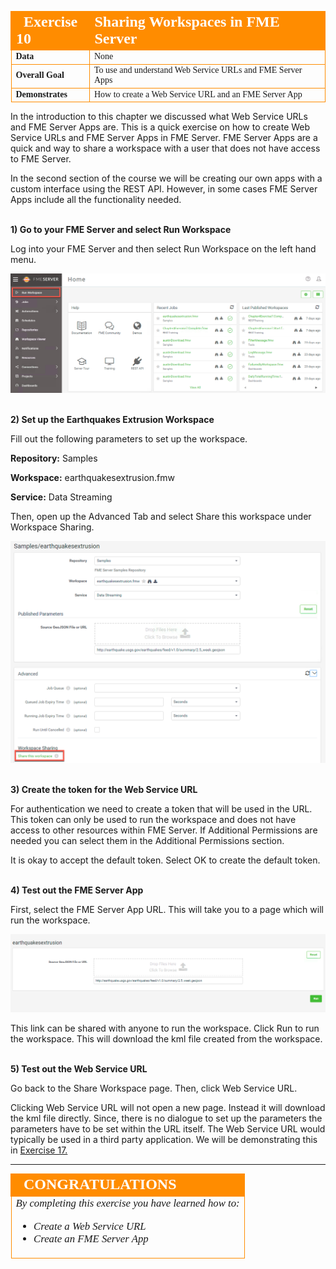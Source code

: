 <table style="border-spacing: 0px;border-collapse: collapse;font-family:serif">
<tr>
<td width=25% style="vertical-align:middle;background-color:darkorange;border: 2px solid darkorange">
<i class="fa fa-cogs fa-lg fa-pull-left fa-fw" style="color:white;padding-right: 12px;vertical-align:text-top"></i>
<span style="color:white;font-size:x-large;font-weight: bold">Exercise 10 </span>
</td>
<td style="border: 2px solid darkorange;background-color:darkorange;color:white">
<span style="color:white;font-size:x-large;font-weight: bold">Sharing Workspaces in FME Server</span>
</td>
</tr>

<tr>
<td style="border: 1px solid darkorange; font-weight: bold">Data</td>
<td style="border: 1px solid darkorange">None</td>
</tr>

<tr>
<td style="border: 1px solid darkorange; font-weight: bold">Overall Goal</td>
<td style="border: 1px solid darkorange"> To use and understand Web Service URLs and FME Server Apps </td>
</tr>

<tr>
<td style="border: 1px solid darkorange; font-weight: bold">Demonstrates</td>
<td style="border: 1px solid darkorange"> How to create a Web Service URL and an FME Server App </td>
</tr>


</table>


In the introduction to this chapter we discussed what Web Service URLs and FME Server Apps are. This is a quick exercise on how to create Web Service URLs and FME Server Apps in FME Server. FME Server Apps are a quick and way to share a workspace with a user that does not have access to FME Server.

In the second section of the course we will be creating our own apps with a custom interface using the REST API. However, in some cases FME Server Apps include all the functionality needed.



<br> **1) Go to your FME Server and select Run Workspace**

Log into your FME Server and then select Run Workspace on the left hand menu.

![](./Images/image5.2.1.RunWorkspace.png)

<br> **2) Set up the Earthquakes Extrusion Workspace**

Fill out the following parameters to set up the workspace.

**Repository:** Samples

**Workspace:** earthquakesextrusion.fmw

**Service:** Data Streaming

Then, open up the Advanced Tab and select Share this workspace under Workspace Sharing.

![](./Images/image5.2.2.Share.png)

<br> **3) Create the token for the Web Service URL**

For authentication we need to create a token that will be used in the URL. This token can only be used to run the workspace and does not have access to other resources within FME Server. If Additional Permissions are needed you can select them in the Additional Permissions section.

It is okay to accept the default token. Select OK to create the default token.

<br> **4) Test out the FME Server App**

First, select the FME Server App URL. This will take you to a page which will run the workspace.

![](./Images/image5.2.3.run.png)

This link can be shared with anyone to run the workspace. Click Run to run the workspace. This will download the kml file created from the workspace.

<br> **5) Test out the Web Service URL**

Go back to the Share Workspace page. Then, click Web Service URL.

Clicking Web Service URL will not open a new page. Instead it will download the kml file directly. Since, there is no dialogue to set up the parameters the parameters have to be set within the URL itself. The Web Service URL would typically be used in a third party application. We will be demonstrating this in [Exercise 17. ](./FMESERVER_RESTAPI9CustomApplications/9.2.ExerciseForm.md)


---

<!--Exercise Congratulations Section-->

<table style="border-spacing: 0px">
<tr>
<td style="vertical-align:middle;background-color:darkorange;border: 2px solid darkorange">
<i class="fa fa-thumbs-o-up fa-lg fa-pull-left fa-fw" style="color:white;padding-right: 12px;vertical-align:text-top"></i>
<span style="color:white;font-size:x-large;font-weight: bold;font-family:serif">CONGRATULATIONS</span>
</td>
</tr>

<tr>
<td style="border: 1px solid darkorange">
<span style="font-family:serif; font-style:italic; font-size:larger">
By completing this exercise you have learned how to:
<br>
<ul><li>Create a Web Service URL</li>
<li>Create an FME Server App</li>


</span>
</td>
</tr>
</table>
